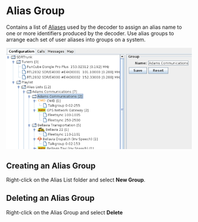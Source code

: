 # Alias Group #

Contains a list of [Aliases](Alias.md) used by the decoder to assign an alias name to one or more identifiers produced by the decoder.  Use alias groups to arrange each set of user aliases into groups on a system.

![](images/AliasGroup.png)

## Creating an Alias Group ##

Right-click on the Alias List folder and select **New Group**.

## Deleting an Alias Group ##

Right-click on the Alias Group and select **Delete**